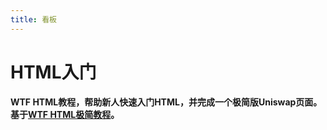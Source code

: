 ```yaml
---
title: 看板
---
```


# HTML入门

**WTF HTML教程，帮助新人快速入门HTML，并完成一个极简版Uniswap页面。基于[WTF HTML极简教程](https://github.com/WTFAcademy/WTF-HTML)。**

